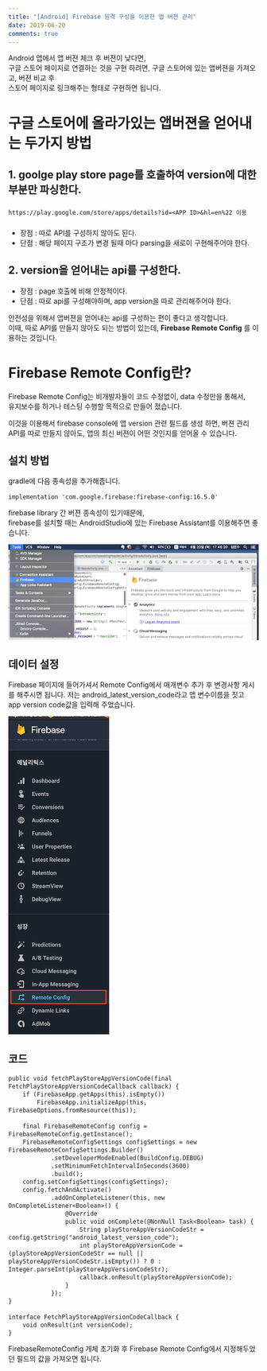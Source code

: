 ```yaml
---
title: "[Android] Firebase 원격 구성을 이용한 앱 버젼 관리"
date: 2019-06-20
comments: true
---
```


Android 앱에서 앱 버젼 체크 후 버젼이 낮다면,  
구글 스토어 페이지로 연결하는 것을 구현 하려면, 
구글 스토어에 있는 앱버젼을 가져오고, 버젼 비교 후   
스토어 페이지로 링크해주는 형태로 구현하면 됩니다.  

# 구글 스토어에 올라가있는 앱버젼을 얻어내는 두가지 방법

## 1. goolge play store page를 호출하여 version에 대한 부분만 파싱한다.  
### 
~~~
https://play.google.com/store/apps/details?id=<APP ID>&hl=en%22 이용
~~~
###
- 장점 : 따로 API를 구성하지 않아도 된다. 
- 단점 : 해당 페이지 구조가 변경 될때 마다 parsing을 새로이 구현해주어야 한다.
  
## 2. version을 얻어내는 api를 구성한다. 
- 장점 : page 호출에 비해 안정적이다.  
- 단점 : 따로 api를 구성해야하며, app version을 따로 관리해주어야 한다.  

안전성을 위해서 앱버젼을 얻어내는 api를 구성하는 편이 좋다고 생각합니다.  
이때, 따로 API를 만들지 않아도 되는 방법이 있는데, 
**Firebase Remote Config** 를 이용하는 것입니다.  

# Firebase Remote Config란?

Firebase Remote Config는 비개발자들이 코드 수정없이, data 수정만을 통해서,  
유지보수를 하거나 테스팅 수행할 목적으로 만들어 졌습니다.  
  
이것을 이용해서 firebase console에 앱 version 관련 필드를 생성 하면, 버젼 관리 API를 따로 만들지 않아도, 
앱의 최신 버젼이 어떤 것인지를 얻어올 수 있습니다.  

## 설치 방법
gradle에 다음 종속성을 추가해줍니다.  
~~~
implementation 'com.google.firebase:firebase-config:16.5.0'
~~~
firebase library 간 버젼 종속성이 있기때문에,  
firebase를 설치할 때는 AndroidStudio에 있는 Firebase Assistant를 이용해주면 좋습니다.

![Firebase Assistant](https://raw.githubusercontent.com/Ninja86/Ninja86.github.io/master/assets/article_images/2019-06-20-1/pic1.png)

## 데이터 설정
Firebase 페이지에 들어가셔서 Remote Config에서 매개변수 추가 후 변경사항 게시를 해주시면 됩니다. 
저는 android_latest_version_code라고 앱 변수이름을 짓고 app version code값을 입력해 주었습니다.

![Firebase Remote Config](https://raw.githubusercontent.com/Ninja86/Ninja86.github.io/master/assets/article_images/2019-06-20-1/pic2.png)

## 코드 
~~~
public void fetchPlayStoreAppVersionCode(final FetchPlayStoreAppVersionCodeCallback callback) {
    if (FirebaseApp.getApps(this).isEmpty())
        FirebaseApp.initializeApp(this, FirebaseOptions.fromResource(this));

    final FirebaseRemoteConfig config = FirebaseRemoteConfig.getInstance();
    FirebaseRemoteConfigSettings configSettings = new FirebaseRemoteConfigSettings.Builder()
            .setDeveloperModeEnabled(BuildConfig.DEBUG)
            .setMinimumFetchIntervalInSeconds(3600)
            .build();
    config.setConfigSettings(configSettings);
    config.fetchAndActivate()
            .addOnCompleteListener(this, new OnCompleteListener<Boolean>() {
                @Override
                public void onComplete(@NonNull Task<Boolean> task) {
                    String playStoreAppVersionCodeStr = config.getString("android_latest_version_code");
                    int playStoreAppVersionCode = (playStoreAppVersionCodeStr == null || playStoreAppVersionCodeStr.isEmpty()) ? 0 : Integer.parseInt(playStoreAppVersionCodeStr);
                    callback.onResult(playStoreAppVersionCode);
                }
            });
}

interface FetchPlayStoreAppVersionCodeCallback {
    void onResult(int versionCode);
}
~~~
FirebaseRemoteConfig 개체 초기화 후 Firebase Remote Config에서 지정해두었던 필드의 값을 가져오면 됩니다.  
